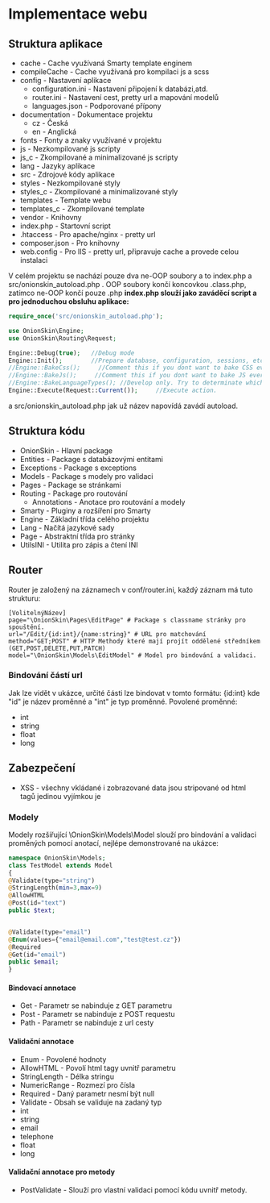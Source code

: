 # Implementace webu

## Struktura aplikace
 * cache - Cache využívaná Smarty template enginem
 * compileCache - Cache využívaná pro kompilaci js a scss
 * config - Nastavení aplikace
   * configuration.ini - Nastavení připojení k databázi,atd.
   * router.ini - Nastavení cest, pretty url a mapování modelů
   * languages.json - Podporované přípony
 * documentation - Dokumentace projektu
   * cz - Česká
   * en - Anglická
 * fonts - Fonty a znaky využívané v projektu
 * js - Nezkompilované js scripty
 * js_c - Zkompilované a minimalizované js scripty
 * lang - Jazyky aplikace
 * src - Zdrojové kódy aplikace   
 * styles - Nezkompilované styly
 * styles_c - Zkompilované a minimalizované styly
 * templates - Template webu
 * templates_c - Zkompilované template
 * vendor - Knihovny
 * index.php - Startovní script 
 * .htaccess - Pro apache/nginx - pretty url
 * composer.json - Pro knihovny
 * web.config - Pro IIS - pretty url, připravuje cache a provede celou instalaci

V celém projektu se nachází pouze dva ne-OOP soubory a to
index.php a src/onionskin_autoload.php . OOP soubory končí koncovkou .class.php, zatímco ne-OOP končí pouze .php
**index.php slouží jako zaváděcí script a pro jednoduchou obsluhu aplikace:**
```php
require_once('src/onionskin_autoload.php');

use OnionSkin\Engine;
use OnionSkin\Routing\Request;

Engine::Debug(true);   //Debug mode
Engine::Init();        //Prepare database, configuration, sessions, etc.
//Engine::BakeCss();     //Comment this if you dont want to bake CSS everytime.
//Engine::BakeJs();     //Comment this if you dont want to bake JS everytime.
//Engine::BakeLanguageTypes(); //Develop only. Try to determinate which languages can be highlighted in hightlight.js
Engine::Execute(Request::Current());     //Execute action.
```
a src/onionskin_autoload.php jak už název napovídá zavádí autoload. 

## Struktura kódu
 * OnionSkin - Hlavní package
  * Entities - Package s databázovými entitami
  * Exceptions - Package s exceptions
  * Models - Package s modely pro validaci
  * Pages - Package se stránkami
  * Routing - Package pro routování
    * Annotations - Anotace pro routování a modely
  * Smarty - Pluginy a rozšíření pro Smarty 
  * Engine - Základní třída celého projektu
  * Lang - Načítá jazykové sady
  * Page - Abstraktní třída pro stránky
  * UtilsINI - Utilita pro zápis a čtení INI

## Router
Router je založený na záznamech v conf/router.ini, každý záznam má tuto strukturu:
```
[VolitelnýNázev]
page="\OnionSkin\Pages\EditPage" # Package s classname stránky pro spouštění.
url="/Edit/{id:int}/{name:string}" # URL pro matchování
method="GET;POST" # HTTP Methody které mají projít oddělené středníkem (GET,POST,DELETE,PUT,PATCH)
model="\OnionSkin\Models\EditModel" # Model pro bindování a validaci.
```

### Bindování částí url
Jak lze vidět v ukázce, určité části lze bindovat v tomto formátu: {id:int} kde "id" je název proměnné a "int" je typ proměnné.
Povolené proměnné:
 * int
 * string
 * float
 * long


## Zabezpečení
 * XSS - všechny vkládané i zobrazované data jsou stripované od html tagů jedinou vyjímkou je 

### Modely
Modely rozšiřující \OnionSkin\Models\Model slouží pro bindování a validaci proměných pomocí anotací, nejlépe demonstrované na ukázce:
```php
namespace OnionSkin\Models;
class TestModel extends Model
{
@Validate(type="string")
@StringLength(min=3,max=9)
@AllowHTML
@Post(id="text")
public $text;


@Validate(type="email")
@Enum(values={"email@email.com","test@test.cz"})
@Required
@Get(id="email")
public $email;
}
```
#### Bindovací annotace
 * Get - Parametr se nabinduje z GET parametru
 * Post - Parametr se nabinduje z POST requestu
 * Path - Parametr se nabinduje z url cesty

#### Validační annotace
 * Enum - Povolené hodnoty
 * AllowHTML - Povolí html tagy uvnitř parametru
 * StringLength - Délka stringu
 * NumericRange - Rozmezí pro čísla
 * Required - Daný parametr nesmí být null
 * Validate - Obsah se validuje na zadaný typ
  * int
  * string
  * email
  * telephone
  * float
  * long
 
#### Validační annotace pro metody
 * PostValidate - Slouží pro vlastní validaci pomocí kódu uvnitř metody.  